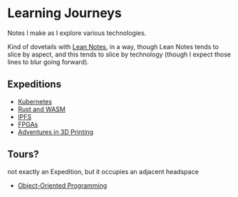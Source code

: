 # Learning Journeys

Notes I make as I explore various technologies.

Kind of dovetails with [Lean Notes][], in a way, though Lean Notes tends to slice by aspect, and this tends to slice by technology (though I expect those lines to blur going forward).

[Lean Notes]: f00c3d23-8848-4bb4-8d7a-d009f7344374.md

## Expeditions

- [Kubernetes][k8s]
- [Rust and WASM][metal]
- [IPFS][]
- [FPGAs][]
- [Adventures in 3D Printing][3dp]

[k8s]: f7ab56ca-06db-4c96-808f-4d0b0ee47819.md
[metal]: a0efb9a5-5ec8-4ced-8c1b-6b6a338277ce.md
[IPFS]: 24079268-feb1-43bd-93ae-daff3da9062e.md
[FPGAs]: ed5003ec-8907-4ef2-9e7f-89c7f4829044.md
[3dp]: a3e30d39-0949-4226-87ec-aa5d1b775b05.md

## Tours?

not exactly an Expedition, but it occupies an adjacent headspace

- [Object-Oriented Programming][OOP]

[OOP]: ae6b4e9f-4b19-4734-89cd-b3899ad05f6d.md
